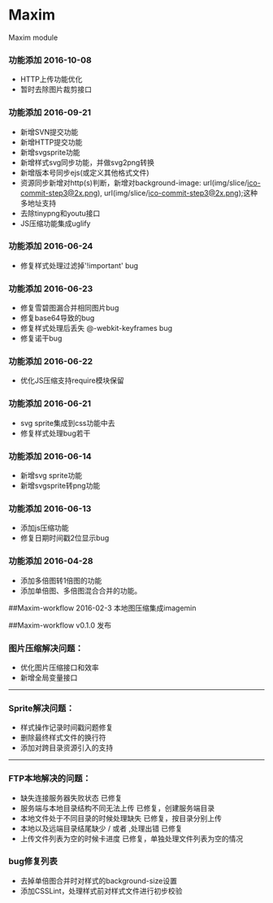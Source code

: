 # Maxim
Maxim module



### 功能添加 2016-10-08
- HTTP上传功能优化
- 暂时去除图片裁剪接口


### 功能添加 2016-09-21
- 新增SVN提交功能
- 新增HTTP提交功能
- 新增svgsprite功能
- 新增样式svg同步功能，并做svg2png转换
- 新增版本号同步ejs(或定义其他格式文件)
- 资源同步新增对http(s)判断，新增对background-image: url(img/slice/ico-commit-step3@2x.png), url(img/slice/ico-commit-step3@2x.png);这种多地址支持
- 去除tinypng和youtu接口
- JS压缩功能集成uglify


### 功能添加 2016-06-24
- 修复样式处理过滤掉'!important' bug

### 功能添加 2016-06-23
- 修复雪碧图漏合并相同图片bug
- 修复base64导致的bug
- 修复样式处理后丢失 @-webkit-keyframes bug
- 修复诺干bug



### 功能添加 2016-06-22
- 优化JS压缩支持require模块保留

### 功能添加 2016-06-21
- svg sprite集成到css功能中去
- 修复样式处理bug若干



### 功能添加 2016-06-14
- 新增svg sprite功能
- 新增svgsprite转png功能


### 功能添加 2016-06-13
- 添加js压缩功能
- 修复日期时间戳2位显示bug

### 功能添加 2016-04-28
- 添加多倍图转1倍图的功能
- 添加单倍图、多倍图混合合并的功能。


##Maxim-workflow  2016-02-3
本地图压缩集成imagemin


##Maxim-workflow  v0.1.0  发布

### 图片压缩解决问题：
- 优化图片压缩接口和效率
- 新增全局变量接口

----------

### Sprite解决问题：
- 样式操作记录时间戳问题修复
- 删除最终样式文件的换行符
- 添加对跨目录资源引入的支持

----------

### FTP本地解决的问题：
- 缺失连接服务器失败状态  已修复
- 服务端与本地目录结构不同无法上传  已修复，创建服务端目录
- 本地文件处于不同目录的时候处理缺失  已修复，按目录分别上传
- 本地以及远端目录结尾缺少 / 或者 \,处理出错  已修复
- 上传文件列表为空的时候卡进度  已修复，单独处理文件列表为空的情况

### bug修复列表
- 去掉单倍图合并时对样式的background-size设置
- 添加CSSLint，处理样式前对样式文件进行初步校验



